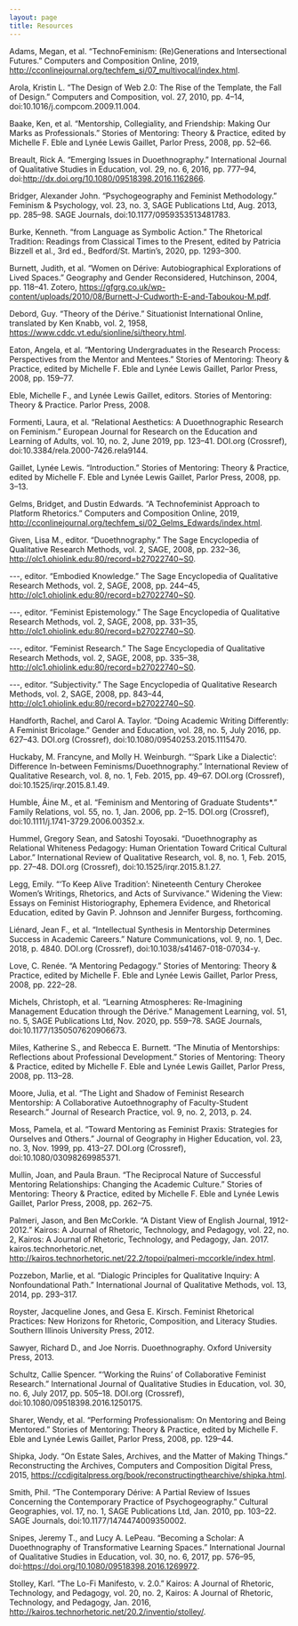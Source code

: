 ```yaml
---
layout: page
title: Resources
---
```



Adams, Megan, et al. “TechnoFeminism: (Re)Generations and Intersectional Futures.” Computers and Composition Online, 2019, http://cconlinejournal.org/techfem_si/07_multivocal/index.html.

Arola, Kristin L. “The Design of Web 2.0: The Rise of the Template, the Fall of Design.” Computers and Composition, vol. 27, 2010, pp. 4–14, doi:10.1016/j.compcom.2009.11.004.

Baake, Ken, et al. “Mentorship, Collegiality, and Friendship: Making Our Marks as Professionals.” Stories of Mentoring: Theory & Practice, edited by Michelle F. Eble and Lynée Lewis Gaillet, Parlor Press, 2008, pp. 52–66.

Breault, Rick A. “Emerging Issues in Duoethnography.” International Journal of Qualitative Studies in Education, vol. 29, no. 6, 2016, pp. 777–94, doi:http://dx.doi.org/10.1080/09518398.2016.1162866.

Bridger, Alexander John. “Psychogeography and Feminist Methodology.” Feminism & Psychology, vol. 23, no. 3, SAGE Publications Ltd, Aug. 2013, pp. 285–98. SAGE Journals, doi:10.1177/0959353513481783.

Burke, Kenneth. “from Language as Symbolic Action.” The Rhetorical Tradition: Readings from Classical Times to the Present, edited by Patricia Bizzell et al., 3rd ed., Bedford/St. Martin’s, 2020, pp. 1293–300.

Burnett, Judith, et al. “Women on Dérive: Autobiographical Explorations of Lived Spaces.” Geography and Gender Reconsidered, Hutchinson, 2004, pp. 118–41. Zotero, https://gfgrg.co.uk/wp-content/uploads/2010/08/Burnett-J-Cudworth-E-and-Taboukou-M.pdf.

Debord, Guy. “Theory of the Dérive.” Situationist International Online, translated by Ken Knabb, vol. 2, 1958, https://www.cddc.vt.edu/sionline/si/theory.html.

Eaton, Angela, et al. “Mentoring Undergraduates in the Research Process: Perspectives from the Mentor and Mentees.” Stories of Mentoring: Theory & Practice, edited by Michelle F. Eble and Lynée Lewis Gaillet, Parlor Press, 2008, pp. 159–77.

Eble, Michelle F., and Lynée Lewis Gaillet, editors. Stories of Mentoring: Theory & Practice. Parlor Press, 2008.

Formenti, Laura, et al. “Relational Aesthetics: A Duoethnographic Research on Feminism.” European Journal for Research on the Education and Learning of Adults, vol. 10, no. 2, June 2019, pp. 123–41. DOI.org (Crossref), doi:10.3384/rela.2000-7426.rela9144.

Gaillet, Lynée Lewis. “Introduction.” Stories of Mentoring: Theory & Practice, edited by Michelle F. Eble and Lynée Lewis Gaillet, Parlor Press, 2008, pp. 3–13.

Gelms, Bridget, and Dustin Edwards. “A Technofeminist Approach to Platform Rhetorics.” Computers and Composition Online, 2019, http://cconlinejournal.org/techfem_si/02_Gelms_Edwards/index.html.

Given, Lisa M., editor. “Duoethnography.” The Sage Encyclopedia of Qualitative Research Methods, vol. 2, SAGE, 2008, pp. 232–36, http://olc1.ohiolink.edu:80/record=b27022740~S0.

---, editor. “Embodied Knowledge.” The Sage Encyclopedia of Qualitative Research Methods, vol. 2, SAGE, 2008, pp. 244–45, http://olc1.ohiolink.edu:80/record=b27022740~S0.

---, editor. “Feminist Epistemology.” The Sage Encyclopedia of Qualitative Research Methods, vol. 2, SAGE, 2008, pp. 331–35, http://olc1.ohiolink.edu:80/record=b27022740~S0.

---, editor. “Feminist Research.” The Sage Encyclopedia of Qualitative Research Methods, vol. 2, SAGE, 2008, pp. 335–38, http://olc1.ohiolink.edu:80/record=b27022740~S0.

---, editor. “Subjectivity.” The Sage Encyclopedia of Qualitative Research Methods, vol. 2, SAGE, 2008, pp. 843–44, http://olc1.ohiolink.edu:80/record=b27022740~S0.

Handforth, Rachel, and Carol A. Taylor. “Doing Academic Writing Differently: A Feminist Bricolage.” Gender and Education, vol. 28, no. 5, July 2016, pp. 627–43. DOI.org (Crossref), doi:10.1080/09540253.2015.1115470.

Huckaby, M. Francyne, and Molly H. Weinburgh. “‘Spark Like a Dialectic’: Difference In-between Feminisms/Duoethnography.” International Review of Qualitative Research, vol. 8, no. 1, Feb. 2015, pp. 49–67. DOI.org (Crossref), doi:10.1525/irqr.2015.8.1.49.

Humble, Áine M., et al. “Feminism and Mentoring of Graduate Students*.” Family Relations, vol. 55, no. 1, Jan. 2006, pp. 2–15. DOI.org (Crossref), doi:10.1111/j.1741-3729.2006.00352.x.

Hummel, Gregory Sean, and Satoshi Toyosaki. “Duoethnography as Relational Whiteness Pedagogy: Human Orientation Toward Critical Cultural Labor.” International Review of Qualitative Research, vol. 8, no. 1, Feb. 2015, pp. 27–48. DOI.org (Crossref), doi:10.1525/irqr.2015.8.1.27.

Legg, Emily. “‘To Keep Alive Tradition’: Nineteenth Century Cherokee Women’s Writings, Rhetorics, and Acts of Survivance.” Widening the View: Essays on Feminist Historiography, Ephemera Evidence, and Rhetorical Education, edited by Gavin P. Johnson and Jennifer Burgess, forthcoming.

Liénard, Jean F., et al. “Intellectual Synthesis in Mentorship Determines Success in Academic Careers.” Nature Communications, vol. 9, no. 1, Dec. 2018, p. 4840. DOI.org (Crossref), doi:10.1038/s41467-018-07034-y.

Love, C. Renée. “A Mentoring Pedagogy.” Stories of Mentoring: Theory & Practice, edited by Michelle F. Eble and Lynée Lewis Gaillet, Parlor Press, 2008, pp. 222–28.

Michels, Christoph, et al. “Learning Atmospheres: Re-Imagining Management Education through the Dérive.” Management Learning, vol. 51, no. 5, SAGE Publications Ltd, Nov. 2020, pp. 559–78. SAGE Journals, doi:10.1177/1350507620906673.

Miles, Katherine S., and Rebecca E. Burnett. “The Minutia of Mentorships: Reflections about Professional Development.” Stories of Mentoring: Theory & Practice, edited by Michelle F. Eble and Lynée Lewis Gaillet, Parlor Press, 2008, pp. 113–28.

Moore, Julia, et al. “The Light and Shadow of Feminist Research Mentorship: A Collaborative Autoethnography of Faculty-Student Research.” Journal of Research Practice, vol. 9, no. 2, 2013, p. 24.

Moss, Pamela, et al. “Toward Mentoring as Feminist Praxis: Strategies for Ourselves and Others.” Journal of Geography in Higher Education, vol. 23, no. 3, Nov. 1999, pp. 413–27. DOI.org (Crossref), doi:10.1080/03098269985371.

Mullin, Joan, and Paula Braun. “The Reciprocal Nature of Successful Mentoring Relationships: Changing the Academic Culture.” Stories of Mentoring: Theory & Practice, edited by Michelle F. Eble and Lynée Lewis Gaillet, Parlor Press, 2008, pp. 262–75.

Palmeri, Jason, and Ben McCorkle. “A Distant View of English Journal, 1912-2012.” Kairos: A Journal of Rhetoric, Technology, and Pedagogy, vol. 22, no. 2, Kairos: A Journal of Rhetoric, Technology, and Pedagogy, Jan. 2017. kairos.technorhetoric.net, http://kairos.technorhetoric.net/22.2/topoi/palmeri-mccorkle/index.html.

Pozzebon, Marlie, et al. “Dialogic Principles for Qualitative Inquiry: A Nonfoundational Path.” International Journal of Qualitative Methods, vol. 13, 2014, pp. 293–317.

Royster, Jacqueline Jones, and Gesa E. Kirsch. Feminist Rhetorical Practices: New Horizons for Rhetoric, Composition, and Literacy Studies. Southern Illinois University Press, 2012.

Sawyer, Richard D., and Joe Norris. Duoethnography. Oxford University Press, 2013.

Schultz, Callie Spencer. “‘Working the Ruins’ of Collaborative Feminist Research.” International Journal of Qualitative Studies in Education, vol. 30, no. 6, July 2017, pp. 505–18. DOI.org (Crossref), doi:10.1080/09518398.2016.1250175.

Sharer, Wendy, et al. “Performing Professionalism: On Mentoring and Being Mentored.” Stories of Mentoring: Theory & Practice, edited by Michelle F. Eble and Lynée Lewis Gaillet, Parlor Press, 2008, pp. 129–44.

Shipka, Jody. “On Estate Sales, Archives, and the Matter of Making Things.” Reconstructing the Archives, Computers and Composition Digital Press, 2015, https://ccdigitalpress.org/book/reconstructingthearchive/shipka.html.

Smith, Phil. “The Contemporary Dérive: A Partial Review of Issues Concerning the Contemporary Practice of Psychogeography.” Cultural Geographies, vol. 17, no. 1, SAGE Publications Ltd, Jan. 2010, pp. 103–22. SAGE Journals, doi:10.1177/1474474009350002.

Snipes, Jeremy T., and Lucy A. LePeau. “Becoming a Scholar: A Duoethnography of Transformative Learning Spaces.” International Journal of Qualitative Studies in Education, vol. 30, no. 6, 2017, pp. 576–95, doi:https://doi.org/10.1080/09518398.2016.1269972.

Stolley, Karl. “The Lo-Fi Manifesto, v. 2.0.” Kairos: A Journal of Rhetoric, Technology, and Pedagogy, vol. 20, no. 2, Kairos: A Journal of Rhetoric, Technology, and Pedagogy, Jan. 2016, http://kairos.technorhetoric.net/20.2/inventio/stolley/.
